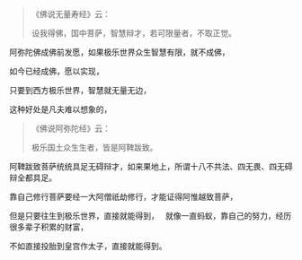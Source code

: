 > 《佛说无量寿经》云： 
> 
> 设我得佛，国中菩萨，智慧辩才，若可限量者，不取正觉。

阿弥陀佛成佛前发愿，如果极乐世界众生智慧有限，就不成佛，

如今已经成佛，愿以实现，

只要到西方极乐世界，智慧就无量无边，

这种好处是凡夫难以想象的，

> 《佛说阿弥陀经》云： 
> 
> 极乐国土众生生者，皆是阿鞞跋致。

阿鞞跋致菩萨统统具足无碍辩才，如来果地上，所谓十八不共法、四无畏、四无碍辩全都具足。

靠自己修行菩萨要经一大阿僧祇劫修行，才能证得阿惟越致菩萨，

但是只要往生到极乐世界，直接就能得到，
&nbsp;
就像一直蚂蚁，靠自己的努力，经历很多辈子积累的财富，

不如直接投胎到皇宫作太子，直接就能得到。